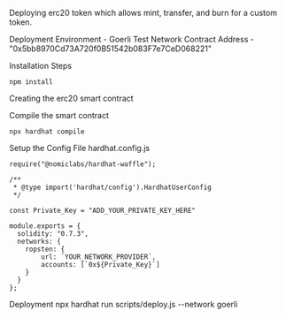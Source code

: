 Deploying erc20 token which allows mint, transfer, and burn for a custom token.

Deployment Environment - Goerli Test Network
Contract Address - "0x5bb8970Cd73A720f0B51542b083F7e7CeD068221"

Installation Steps


```npm install```

Creating the erc20 smart contract

Compile the smart contract

```npx hardhat compile```

Setup the Config File
hardhat.config.js
```
require("@nomiclabs/hardhat-waffle");

/**
 * @type import('hardhat/config').HardhatUserConfig
 */

const Private_Key = "ADD_YOUR_PRIVATE_KEY_HERE"

module.exports = {
  solidity: "0.7.3",
  networks: {
  	ropsten: {
  		url: `YOUR_NETWORK_PROVIDER`,
  		accounts: [`0x${Private_Key}`]
  	}
  }
};
```

Deployment
npx hardhat run scripts/deploy.js --network goerli

